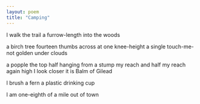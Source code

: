 ```yaml
---
layout: poem
title: "Camping"
---
```


I walk the trail
a furrow-length
into the woods

a birch tree
fourteen thumbs across
at one knee-height
a single touch-me-not
golden under clouds

a popple
the top half
hanging from a stump
my reach
and half my reach again
high
I look closer
it is Balm of Gilead

I brush a fern
a plastic drinking cup

I am one-eighth
of a mile
out of town
